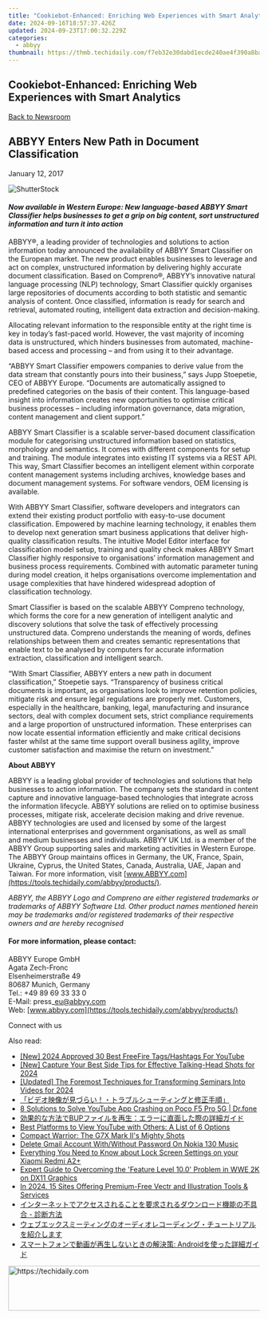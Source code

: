 ```yaml
---
title: "Cookiebot-Enhanced: Enriching Web Experiences with Smart Analytics"
date: 2024-09-16T18:57:37.426Z
updated: 2024-09-23T17:00:32.229Z
categories:
  - abbyy
thumbnail: https://thmb.techidaily.com/f7eb32e30dabd1ecde240ae4f390a8ba724185aa17a13d5ef1b9d86c145dc8b7.jpg
---
```


## Cookiebot-Enhanced: Enriching Web Experiences with Smart Analytics

[Back to Newsroom](https://tools.techidaily.com/abbyy/products/)

## ABBYY Enters New Path in Document Classification

January 12, 2017

![ShutterStock](https://content.abbyy.com/-/media/project/abbyy/abbyy/branchtemplates/shutterstock_1272462163_1296-x-729.jpg?h=729&iar=0&w=1296)

#### _Now available in Western Europe: New language-based ABBYY Smart Classifier helps businesses to get a grip on big content, sort unstructured information and turn it into action_ 

ABBYY®, a leading provider of technologies and solutions to action information today announced the availability of ABBYY Smart Classifier on the European market. The new product enables businesses to leverage and act on complex, unstructured information by delivering highly accurate document classification. Based on Compreno®, ABBYY’s innovative natural language processing (NLP) technology, Smart Classifier quickly organises large repositories of documents according to both statistic and semantic analysis of content. Once classified, information is ready for search and retrieval, automated routing, intelligent data extraction and decision-making.

Allocating relevant information to the responsible entity at the right time is key in today’s fast-paced world. However, the vast majority of incoming data is unstructured, which hinders businesses from automated, machine-based access and processing – and from using it to their advantage.

“ABBYY Smart Classifier empowers companies to derive value from the data stream that constantly pours into their business,” says Jupp Stoepetie, CEO of ABBYY Europe. “Documents are automatically assigned to predefined categories on the basis of their content. This language-based insight into information creates new opportunities to optimise critical business processes – including information governance, data migration, content management and client support.”

ABBYY Smart Classifier is a scalable server-based document classification module for categorising unstructured information based on statistics, morphology and semantics. It comes with different components for setup and training. The module integrates into existing IT systems via a REST API. This way, Smart Classifier becomes an intelligent element within corporate content management systems including archives, knowledge bases and document management systems. For software vendors, OEM licensing is available.

With ABBYY Smart Classifier, software developers and integrators can extend their existing product portfolio with easy-to-use document classification. Empowered by machine learning technology, it enables them to develop next generation smart business applications that deliver high-quality classification results. The intuitive Model Editor interface for classification model setup, training and quality check makes ABBYY Smart Classifier highly responsive to organisations’ information management and business process requirements. Combined with automatic parameter tuning during model creation, it helps organisations overcome implementation and usage complexities that have hindered widespread adoption of classification technology.

Smart Classifier is based on the scalable ABBYY Compreno technology, which forms the core for a new generation of intelligent analytic and discovery solutions that solve the task of effectively processing unstructured data. Compreno understands the meaning of words, defines relationships between them and creates semantic representations that enable text to be analysed by computers for accurate information extraction, classification and intelligent search.

“With Smart Classifier, ABBYY enters a new path in document classification,” Stoepetie says. “Transparency of business critical documents is important, as organisations look to improve retention policies, mitigate risk and ensure legal regulations are properly met. Customers, especially in the healthcare, banking, legal, manufacturing and insurance sectors, deal with complex document sets, strict compliance requirements and a large proportion of unstructured information. These enterprises can now locate essential information efficiently and make critical decisions faster whilst at the same time support overall business agility, improve customer satisfaction and maximise the return on investment.”  
  
**About ABBYY**

ABBYY is a leading global provider of technologies and solutions that help businesses to action information. The company sets the standard in content capture and innovative language-based technologies that integrate across the information lifecycle. ABBYY solutions are relied on to optimise business processes, mitigate risk, accelerate decision making and drive revenue. ABBYY technologies are used and licensed by some of the largest international enterprises and government organisations, as well as small and medium businesses and individuals. ABBYY UK Ltd. is a member of the ABBYY Group supporting sales and marketing activities in Western Europe. The ABBYY Group maintains offices in Germany, the UK, France, Spain, Ukraine, Cyprus, the United States, Canada, Australia, UAE, Japan and Taiwan. For more information, visit [www.ABBYY.com](https://tools.techidaily.com/abbyy/products/).

_ABBYY, the ABBYY Logo and Compreno are either registered trademarks or trademarks of ABBYY Software Ltd. Other product names mentioned herein may be trademarks and/or registered trademarks of their respective owners and are hereby recognised_ 
  
#### For more information, please contact:

ABBYY Europe GmbH  
Agata Zech-Fronc  
Elsenheimerstraße 49   
80687 Munich, Germany   
Tel.: +49 89 69 33 33 0  
E-Mail: press\_eu@abbyy.com  
Web: [www.abbyy.com](https://tools.techidaily.com/abbyy/products/)

  
Connect with us

<ins class="adsbygoogle"
     style="display:block"
     data-ad-format="autorelaxed"
     data-ad-client="ca-pub-7571918770474297"
     data-ad-slot="1223367746"></ins>

<ins class="adsbygoogle"
     style="display:block"
     data-ad-client="ca-pub-7571918770474297"
     data-ad-slot="8358498916"
     data-ad-format="auto"
     data-full-width-responsive="true"></ins>

<span class="atpl-alsoreadstyle">Also read:</span>
<div><ul>
<li><a href="https://eaxpv-info.techidaily.com/new-2024-approved-30-best-freefire-tagshashtags-for-youtube/"><u>[New] 2024 Approved 30 Best FreeFire Tags/Hashtags For YouTube</u></a></li>
<li><a href="https://facebook-record-videos.techidaily.com/new-capture-your-best-side-tips-for-effective-talking-head-shots-for-2024/"><u>[New] Capture Your Best Side Tips for Effective Talking-Head Shots for 2024</u></a></li>
<li><a href="https://screen-sharing-recording.techidaily.com/updated-the-foremost-techniques-for-transforming-seminars-into-videos-for-2024/"><u>[Updated] The Foremost Techniques for Transforming Seminars Into Videos for 2024</u></a></li>
<li><a href="https://discover-advanced.techidaily.com/44cm44ot44oh44kq5pig5yop44gm6kal44gl44kj44ge77yb44o744oi44op44ow44or44k344ol44o844og44kj44oz44kw44go5lplusu5q2j5oml6acg44cn/"><u>「ビデオ映像が見づらい！・トラブルシューティングと修正手順」</u></a></li>
<li><a href="https://howto.techidaily.com/8-solutions-to-solve-youtube-app-crashing-on-poco-f5-pro-5g-drfone-by-drfone-fix-android-problems-fix-android-problems/"><u>8 Solutions to Solve YouTube App Crashing on Poco F5 Pro 5G | Dr.fone</u></a></li>
<li><a href="https://discover-advanced.techidaily.com/1726030048568-bup/"><u>効果的な方法でBUPファイルを再生：エラーに直面した際の詳細ガイド</u></a></li>
<li><a href="https://discover-advanced.techidaily.com/best-platforms-to-view-youtube-with-others-a-list-of-6-options/"><u>Best Platforms to View YouTube with Others: A List of 6 Options</u></a></li>
<li><a href="https://buynow-info.techidaily.com/compact-warrior-the-g7x-mark-iis-mighty-shots/"><u>Compact Warrior: The G7X Mark II's Mighty Shots</u></a></li>
<li><a href="https://easy-unlock-android.techidaily.com/delete-gmail-account-withwithout-password-on-nokia-130-music-by-drfone-android/"><u>Delete Gmail Account With/Without Password On Nokia 130 Music</u></a></li>
<li><a href="https://unlock-android.techidaily.com/everything-you-need-to-know-about-lock-screen-settings-on-your-xiaomi-redmi-a2plus-by-drfone-android/"><u>Everything You Need to Know about Lock Screen Settings on your Xiaomi Redmi A2+</u></a></li>
<li><a href="https://win-howtos.techidaily.com/expert-guide-to-overcoming-the-feature-level-100-problem-in-wwe-2k-on-dx11-graphics/"><u>Expert Guide to Overcoming the 'Feature Level 10.0' Problem in WWE 2K on DX11 Graphics</u></a></li>
<li><a href="https://extra-tips.techidaily.com/in-2024-15-sites-offering-premium-free-vectr-and-illustration-tools-and-services/"><u>In 2024, 15 Sites Offering Premium-Free Vectr and Illustration Tools & Services</u></a></li>
<li><a href="https://discover-advanced.techidaily.com/44kk44oz44k44o844on44od44oi44gn44ki44kv44k744k544gv44km44kl44gt44go44ks6kab5rgc44gv44km44kl44oa44km44oz44ot44o844oj5qmf6io944gu5lin5yw35zciic0g6ki65pat5pa5580/"><u>インターネットでアクセスされることを要求されるダウンロード機能の不具合 - 診断方法</u></a></li>
<li><a href="https://discover-advanced.techidaily.com/44km44kn44ow44ko44od44kv44k544of44o844og44kj44oz44kw44gu44kq44o844oh44kj44kq44os44kz44o844oh44kj44oz44kw44o744ob44ol44o844oi44oq44ki44or44ks57s55lul44gx44gp89/"><u>ウェブエックスミーティングのオーディオレコーディング・チュートリアルを紹介します</u></a></li>
<li><a href="https://discover-advanced.techidaily.com/1726029041642-android/"><u>スマートフォンで動画が再生しないときの解決策: Androidを使った詳細ガイド</u></a></li>
</ul></div>

<!-- affiliate ads begin -->
<a href="https://appsumo.8odi.net/c/5597632/2130873/7443" target="_top" id="2130873">
  <img src="//a.impactradius-go.com/display-ad/7443-2130873" border="0" alt="https://techidaily.com" width="600" height="90"/>
</a>
<img height="0" width="0" src="https://appsumo.8odi.net/i/5597632/2130873/7443" style="position:absolute;visibility:hidden;" border="0" />
<!-- affiliate ads end -->

